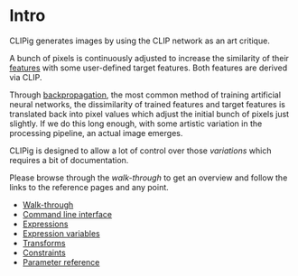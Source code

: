 # Intro

CLIPig generates images by using the CLIP network as an art critique. 

A bunch of pixels is continuously adjusted to increase the 
similarity of their [features](#targetsfeatures) with some user-defined
target features. Both features are derived via CLIP.

Through [backpropagation](https://en.wikipedia.org/wiki/Backpropagation),
the most common method of training artificial neural networks, the
dissimilarity of trained features and target features is 
translated back into pixel values which adjust the initial bunch of pixels
just slightly. If we do this long enough, with some
artistic variation in the processing pipeline, an actual image emerges.  

CLIPig is designed to allow a lot of control over those *variations* 
which requires a bit of documentation.

Please browse through the *walk-through* to get an overview and follow 
the links to the reference pages and any point.

- [Walk-through](#walk-through)
- [Command line interface](#command-line-interface)
- [Expressions](#expressions)
- [Expression variables](#expression-variables)
- [Transforms](#transforms)
- [Constraints](#constraints)
- [Parameter reference](#reference)
